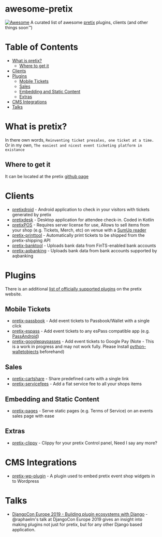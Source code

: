 # awesome-pretix

[![Awesome](https://awesome.re/badge-flat.svg)](https://awesome.re) 
A curated list of awesome [pretix](https://github.com/pretix/pretix) plugins, clients (and other things soon:tm:)

# Table of Contents
* [What is pretix?](#what-is-pretix)
   * [Where to get it](#where-to-get-it) 
* [Clients](#clients)
* [Plugins](#plugins)
   * [Mobile Tickets](#mobile-tickets)
   * [Sales](#sales)
   * [Embedding and Static Content](#embedding-and-static-content)
   * [Extras](#extras)
* [CMS Integrations](#cms-integrations)
* [Talks](#talks)

# What is pretix?
In there own words, ``Reinventing ticket presales, one ticket at a time.``
Or in my own, ``The easiest and nicest event ticketing platform in existance``

## Where to get it
It can be located at the pretix [github page](https://github.com/pretix/pretix)

# Clients
* [pretixdroid](https://github.com/pretix/pretixdroid) -  Android application to check in your visitors with tickets generated by pretix
* [pretixdesk](https://github.com/pretix/pretixdesk) -  Desktop application for attendee check-in. Coded in Kotlin
* [pretixPOS](https://pretix.eu/about/en/pos) - Requires server license for use, Allows to sell items from your shop (e.g. Tickets, Merch, etc) on venue with a [SumUp reader](https://sumup.com/)
* [pretix-printtool](https://github.com/pretix/pretix-printtool) - Automatically print tickets to be shipped from the pretix-shipping API
* [pretix-banktool](https://github.com/pretix/pretix-banktool) - Uploads bank data from FinTS-enabled bank accounts
* [pretix-aqbanking](https://github.com/ev1313/pretix-aqbanking) - Uploads bank data from bank accounts supported by aqbanking

# Plugins
There is an additional [list of officially supported plugins](https://pretix.eu/about/en/plugins) on the pretix website.

## Mobile Tickets
* [pretix-passbook](https://github.com/pretix/pretix-passbook) - Add event tickets to Passbook/Wallet with a single click
* [pretix-espass](https://github.com/esPass/pretix-espass) - Add event tickets to any esPass compatible app (e.g. [PassAndroid](https://github.com/ligi/PassAndroid))
* [pretix-googlepaypasses](https://github.com/pc-coholic/pretix-googlepaypasses) - Add event tickets to Google Pay (Note - This is a work in progress and may not work fully. Please Install [python-walletobjects](https://github.com/pc-coholic/python-walletobjects) beforehand)
## Sales
* [pretix-cartshare](https://github.com/pretix/pretix-cartshare) - Share predefined carts with a single link
* [pretix-servicefees](https://github.com/pretix/pretix-servicefees) - Add a flat service fee to all your shops items
## Embedding and Static Content
* [pretix-pages](https://github.com/pretix/pretix-pages) - Serve static pages (e.g. Terms of Service) on an events sales page with ease
## Extras
* [pretix-clippy](https://github.com/pc-coholic/pretix-clippy) - Clippy for your pretix Control panel, Need I say any more?

# CMS Integrations
* [pretix-wp-plugin](https://github.com/jfwiebe/pretix-wp-plugin) - A plugin used to embed pretix event shop widgets in to Wordpress

# Talks
* [DjangoCon Europe 2019 - Building plugin ecosystems with Django](https://youtu.be/QbitxAEEZjI) - @raphaelm's talk at DjangoCon Europe 2019 gives an insight into making plugins not just for pretix, but for any other Django based application.
